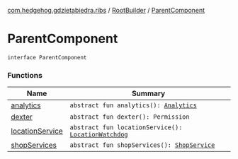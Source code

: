 [com.hedgehog.gdzietabiedra.ribs](../../index.md) / [RootBuilder](../index.md) / [ParentComponent](./index.md)

# ParentComponent

`interface ParentComponent`

### Functions

| Name | Summary |
|---|---|
| [analytics](analytics.md) | `abstract fun analytics(): `[`Analytics`](../../../com.hedgehog.gdzietabiedra.utils.analytics/-analytics/index.md) |
| [dexter](dexter.md) | `abstract fun dexter(): Permission` |
| [locationService](location-service.md) | `abstract fun locationService(): `[`LocationWatchdog`](../../../com.hedgehog.gdzietabiedra.appservice/-location-watchdog/index.md) |
| [shopServices](shop-services.md) | `abstract fun shopServices(): `[`ShopService`](../../../com.hedgehog.gdzietabiedra.appservice/-shop-service/index.md) |
